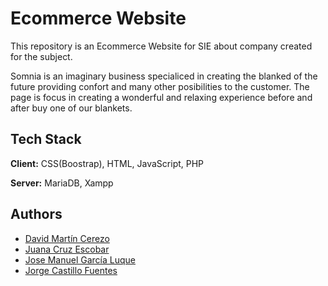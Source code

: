 
# Ecommerce Website

This repository is an Ecommerce Website for SIE about company created for the subject.

Somnia is an imaginary business specialiced in creating the blanked of the future providing confort and many other posibilities to the customer.
The page is focus in creating a wonderful and relaxing experience before and after buy one of our blankets.



## Tech Stack

**Client:** CSS(Boostrap), HTML, JavaScript, PHP

**Server:** MariaDB, Xampp


## Authors

- [David Martín Cerezo](https://www.github.com/DmCerezo)
- [Juana Cruz Escobar](https://www.github.com/DmCerezo)
- [Jose Manuel García Luque](https://www.github.com/DmCerezo)
- [Jorge Castillo Fuentes](https://www.github.com/DmCerezo)
